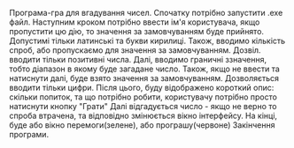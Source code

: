 Програма-гра для вгадування чисел.
Спочатку потрібно запустити .exe файл.
Наступним кроком потрібно ввести ім'я користувача, якщо пропустити цю дію, то значення за замовчуванням буде прийнято. Допустимі тільки латинські та букви кирилиці.
Також, вводимо кількість спроб, або пропускаємо для значення за замовчуванням. Дозвіл. вводити тільки позитивні числа.
Далі, вводимо граничні ззначення, тобто діапазон в якому буде  загадане число. Також, якщо не ввести та натиснути далі, буде взято значення за замовчуванням. Дозволяється вводити тільки цифри.
Після цього, буду відображено короткий опис: скільки попиток, та що потрібно робити, користувачу потрібно просто натиснути кнопку "Грати"
Далі відгадується число - якщо не верно то спроба втрачена, та відповідно змінюється вікно інтерфейсу.
На кінці, буде або вікно перемоги(зелене), або програшу(червоне)
Закінчення програми.
